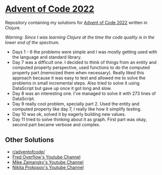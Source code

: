 # [Advent of Code 2022](https://adventofcode.com/2022)

Repository containing my solutions for [Advent of Code 2022](https://adventofcode.com/2022) written in Clojure.

*Warning: Since I was learning Clojure at the time the code quality is in the lower end of the spectrum.*

- Days 1 - 6 the problems were simple and I was mostly getting used with the language and standard library.
- Day 7 was a difficult one. I decided to think of things from an entity and computed property perspective, used functions to do the computed property part (memoized them when necessary). Really liked this approach because it was easy to test and allowed me to solve the problems in small incremental steps. Also tried to solve it using DataScript but gave up once it got long and slow.
- Day 8 was an interesting one. I've managed to solve it with 273 lines of DataScript.
- Day 9 really cool problem, specially part 2. Used the entity and computed property like day 7, I really like how it simplify testing.
- Day 10 was ok, solved it by eagerly building new values.
- Day 11 tried to solve thinking about it as graph. First part was okay, second part became verbose and complex.

## Other Solutions

- [r/adventofcode/](https://www.reddit.com/r/adventofcode/)
- [Fred Overflow's Youtube Channel](https://www.youtube.com/watch?v=aNhZI146NOo&list=PLbPrugU2oQ8W5qGiiiFJRlQ8vZ8AZXlG8)
- [Mike Zamansky's Youtube Channel](https://www.youtube.com/watch?v=80so4H3mSCM)
- [Nikita Prokopov's Youtube Channel](https://www.youtube.com/watch?v=aNv_eDsPJe4)
